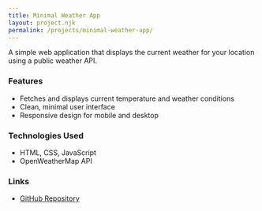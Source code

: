 ```yaml
---
title: Minimal Weather App
layout: project.njk
permalink: /projects/minimal-weather-app/
---
```


A simple web application that displays the current weather for your location using a public weather API.

### Features

- Fetches and displays current temperature and weather conditions
- Clean, minimal user interface
- Responsive design for mobile and desktop

### Technologies Used

- HTML, CSS, JavaScript
- OpenWeatherMap API

### Links

- [GitHub Repository](https://github.com/yourusername/minimal-weather-app)
